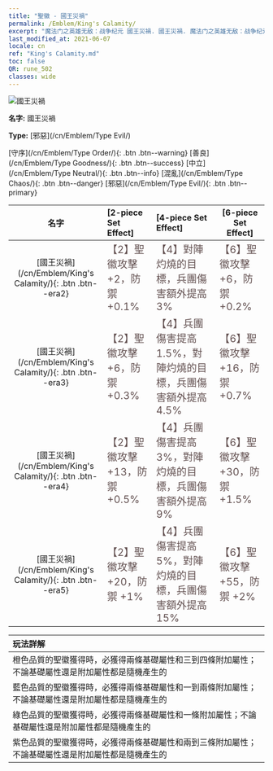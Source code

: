 ```yaml
---
title: "聖徽 - 國王災禍"
permalink: /Emblem/King's Calamity/
excerpt: "魔法门之英雄无敌：战争纪元 國王災禍. 國王災禍. 魔法门之英雄无敌：战争纪元 聖徽 國王災禍. 魔法门之英雄无敌：战争纪元 邪惡 國王災禍"
last_modified_at: 2021-06-07
locale: cn
ref: "King's Calamity.md"
toc: false
QR: rune_502
classes: wide
---
```


  ![國王災禍](/images/r/rune_icon_502.png)

 **名字:** 國王災禍

 **Type:** [邪惡](/cn/Emblem/Type Evil/)

  [守序](/cn/Emblem/Type Order/){: .btn .btn--warning}   [善良](/cn/Emblem/Type Goodness/){: .btn .btn--success}   [中立](/cn/Emblem/Type Neutral/){: .btn .btn--info}   [混亂](/cn/Emblem/Type Chaos/){: .btn .btn--danger}   [邪惡](/cn/Emblem/Type Evil/){: .btn .btn--primary} 

  |  名字    | [2-piece Set Effect] | [4-piece Set Effect] | [6-piece Set Effect]  | 
  |:-----------------------:|:-------------------|:-----------------|----------------| 
  | [國王災禍](/cn/Emblem/King's Calamity/){: .btn .btn--era2} | <span style="color: #645252;font-size:20px">【2】聖徽攻擊 +2，防禦 +0.1%</span> | <span style="color: #645252;font-size:20px">【4】對陣灼燒的目標，兵團傷害額外提高 3%</span> | <span style="color: #645252;font-size:20px">【6】聖徽攻擊 +6，防禦 +0.2%</span> | 
  | [國王災禍](/cn/Emblem/King's Calamity/){: .btn .btn--era3} | <span style="color: #645252;font-size:20px">【2】聖徽攻擊 +6，防禦 +0.3%</span> | <span style="color: #645252;font-size:20px">【4】兵團傷害提高 1.5%，對陣灼燒的目標，兵團傷害額外提高 4.5%</span> | <span style="color: #645252;font-size:20px">【6】聖徽攻擊 +16，防禦 +0.7%</span> | 
  | [國王災禍](/cn/Emblem/King's Calamity/){: .btn .btn--era4} | <span style="color: #645252;font-size:20px">【2】聖徽攻擊 +13，防禦 +0.5%</span> | <span style="color: #645252;font-size:20px">【4】兵團傷害提高 3%，對陣灼燒的目標，兵團傷害額外提高 9%</span> | <span style="color: #645252;font-size:20px">【6】聖徽攻擊 +30，防禦 +1.5%</span> | 
  | [國王災禍](/cn/Emblem/King's Calamity/){: .btn .btn--era5} | <span style="color: #645252;font-size:20px">【2】聖徽攻擊 +20，防禦 +1%</span> | <span style="color: #645252;font-size:20px">【4】兵團傷害提高 5%，對陣灼燒的目標，兵團傷害額外提高 15%</span> | <span style="color: #645252;font-size:20px">【6】聖徽攻擊 +55，防禦 +2%</span> | 

  |         玩法詳解            | 
  |:-------------------------------|
  | 橙色品質的聖徽獲得時，必獲得兩條基礎屬性和三到四條附加屬性；不論基礎屬性還是附加屬性都是隨機產生的 |
  | 藍色品質的聖徽獲得時，必獲得兩條基礎屬性和一到兩條附加屬性；不論基礎屬性還是附加屬性都是隨機產生的 |
  | 綠色品質的聖徽獲得時，必獲得兩條基礎屬性和一條附加屬性；不論基礎屬性還是附加屬性都是隨機產生的 |
  | 紫色品質的聖徽獲得時，必獲得兩條基礎屬性和兩到三條附加屬性；不論基礎屬性還是附加屬性都是隨機產生的 |
